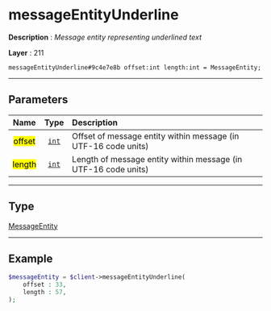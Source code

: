 # messageEntityUnderline

**Description** : *Message entity representing underlined text*

**Layer** : 211

```tl
messageEntityUnderline#9c4e7e8b offset:int length:int = MessageEntity;
```

---

## Parameters

| Name | Type | Description |
| :---: | :---: | :--- |
| <mark>offset</mark> | [`int`](type/int) | Offset of message entity within message (in UTF-16 code units) |
| <mark>length</mark> | [`int`](type/int) | Length of message entity within message (in UTF-16 code units) |

---

## Type

[MessageEntity](type/MessageEntity)

---

## Example

```php
$messageEntity = $client->messageEntityUnderline(
	offset : 33,
	length : 57,
);
```